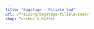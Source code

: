 ```yaml
---
title: "Bagstage - Filiale Süd"
url: /freising/bagstage-filiale-sued/
shop: Taschen & Koffer
---
```

